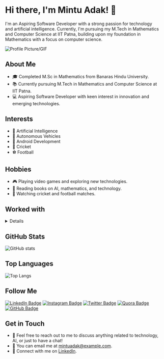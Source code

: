 # Hi there, I'm Mintu Adak! 👋

I'm an Aspiring Software Developer with a strong passion for technology and artificial intelligence. Currently, I'm pursuing my M.Tech in Mathematics and Computer Science at IIT Patna, building upon my foundation in Mathematics with a focus on computer science.

![Profile Picture/GIF](link_to_profile_gif)

## About Me

- 🎓 Completed M.Sc in Mathematics from Banaras Hindu University.
- 📚 Currently pursuing M.Tech in Mathematics and Computer Science at IIT Patna.
- 💻 Aspiring Software Developer with keen interest in innovation and emerging technologies.

## Interests

- 🤖 Artificial Intelligence
- 🚗 Autonomous Vehicles
- 📱 Android Development
- 🏏 Cricket
- ⚽ Football

## Hobbies

- 🎮 Playing video games and exploring new technologies.
- 📖 Reading books on AI, mathematics, and technology.
- 🎥 Watching cricket and football matches.

## Worked with

<details>
  
  <!-- Python -->
  <details>
    <img src="https://upload.wikimedia.org/wikipedia/commons/c/c3/Python-logo-notext.svg" alt="Python Logo" width="50">
  </details>
  
  <!-- JavaScript -->
  <details>
    <summary>JavaScript</summary>
    <img src="https://upload.wikimedia.org/wikipedia/commons/6/6a/JavaScript-logo.png" alt="JavaScript Logo" width="50">
  </details>
  
  <!-- HTML5 -->
  <details>
    <summary>HTML5</summary>
    <img src="https://upload.wikimedia.org/wikipedia/commons/6/61/HTML5_logo_and_wordmark.svg" alt="HTML5 Logo" width="50">
  </details>
  
  <!-- C -->
  <details>
    <summary>C</summary>
    <img src="https://upload.wikimedia.org/wikipedia/commons/1/19/C_Logo.png" alt="C Logo" width="50">
  </details>
  
  <!-- C++ -->
  <details>
    <summary>C++</summary>
    <img src="https://upload.wikimedia.org/wikipedia/commons/1/18/ISO_C%2B%2B_Logo.svg" alt="C++ Logo" width="50">
  </details>
  
  <!-- CSS3 -->
  <details>
    <summary>CSS3</summary>
    <img src="https://upload.wikimedia.org/wikipedia/commons/d/d5/CSS3_logo_and_wordmark.svg" alt="CSS3 Logo" width="50">
  </details>
  
  <!-- Java -->
  <details>
    <summary>Java</summary>
    <img src="https://upload.wikimedia.org/wikipedia/de/e/e1/Java-Logo.svg" alt="Java Logo" width="50">
  </details>
  
  <!-- React -->
  <details>
    <summary>React</summary>
    <img src="https://upload.wikimedia.org/wikipedia/commons/a/a7/React-icon.svg" alt="React Logo" width="50">
  </details>
  
  <!-- MongoDB -->
  <details>
    <summary>MongoDB</summary>
    <img src="https://upload.wikimedia.org/wikipedia/commons/9/93/MongoDB_Logo.svg" alt="MongoDB Logo" width="50">
  </details>
  
  <!-- Django -->
  <details>
    <summary>Django</summary>
    <img src="https://upload.wikimedia.org/wikipedia/commons/7/75/Django_logo.svg" alt="Django Logo" width="50">
  </details>
  
  <!-- Node.js -->
  <details>
    <summary>Node.js</summary>
    <img src="https://upload.wikimedia.org/wikipedia/commons/d/d9/Node.js_logo.svg" alt="Node.js Logo" width="50">
  </details>
  
  <!-- MySQL -->
  <details>
    <summary>MySQL</summary>
    <img src="https://upload.wikimedia.org/wikipedia/en/d/dd/MySQL_logo.svg" alt="MySQL Logo" width="50">
  </details>
  
  <!-- Spring Boot -->
  <details>
    <summary>Spring Boot</summary>
    <img src="https://upload.wikimedia.org/wikipedia/commons/4/44/Spring_Framework_Logo_2018.svg" alt="Spring Boot Logo" width="50">
  </details>
  
  <!-- Git -->
  <details>
    <summary>Git</summary>
    <img src="https://upload.wikimedia.org/wikipedia/commons/3/3f/Git_icon.svg" alt="Git Logo" width="50">
  </details>
  
  <!-- AWS RDS -->
  <details>
    <summary>AWS RDS</summary>
    <img src="https://upload.wikimedia.org/wikipedia/commons/5/5c/AWS_RDS_Logo.svg" alt="AWS RDS Logo" width="50">
  </details>
  
  <!-- Linux -->
  <details>
    <summary>Linux</summary>
    <img src="https://upload.wikimedia.org/wikipedia/commons/3/35/Tux.svg" alt="Linux Logo" width="50">
  </details>
  
  <!-- scikit-learn -->
  <details>
    <summary>scikit-learn</summary>
    <img src="https://upload.wikimedia.org/wikipedia/commons/0/05/Scikit_learn_logo_small.svg" alt="scikit-learn Logo" width="50">
  </details>
  
</details>

## GitHub Stats

![GitHub stats](https://github-readme-stats.vercel.app/api?username=your_username&show_icons=true)

## Top Languages

![Top Langs](https://github-readme-stats.vercel.app/api/top-langs/?username=your_username)

## Follow Me

[![LinkedIn Badge](https://img.shields.io/badge/-Mintu_Adak-blue?style=flat-square&logo=Linkedin&logoColor=white&link=https://www.linkedin.com/in/mintu-adak)](https://www.linkedin.com/in/mintu-adak)
[![Instagram Badge](https://img.shields.io/badge/-mintu_adak-purple?style=flat-square&logo=Instagram&logoColor=white&link=https://www.instagram.com/mintu_adak)](https://www.instagram.com/mintu_adak)
[![Twitter Badge](https://img.shields.io/badge/-mintu_adak-1DA1F2?style=flat-square&logo=Twitter&logoColor=white&link=https://twitter.com/mintu_adak)](https://twitter.com/mintu_adak)
[![Quora Badge](https://img.shields.io/badge/-Mintu_Adak-red?style=flat-square&logo=Quora&logoColor=white&link=https://www.quora.com/profile/Mintu-Adak)](https://www.quora.com/profile/Mintu-Adak)
[![GitHub Badge](https://img.shields.io/badge/-mintuadak-black?style=flat-square&logo=GitHub&logoColor=white&link=https://github.com/mintuadak)](https://github.com/mintuadak)


## Get in Touch

- 💬 Feel free to reach out to me to discuss anything related to technology, AI, or just to have a chat!
- 📧 You can email me at mintuadak@example.com.
- 🔗 Connect with me on [LinkedIn](https://www.linkedin.com/in/mintu-adak).




